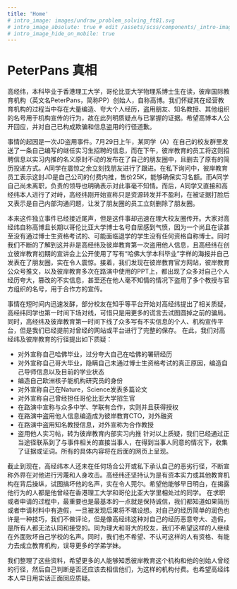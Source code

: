 ```yaml
---
title: 'Home'
# intro_image: images/undraw_problem_solving_ft81.svg
# intro_image_absolute: true # edit /assets/scss/components/_intro-image.scss for full control
# intro_image_hide_on_mobile: true
---
```


# PeterPans 真相

高经纬，本科毕业于香港理工大学，哥伦比亚大学物理系博士生在读，彼岸国际教育机构（英文名PeterPans，简称PP）创始人，自称高博。我们怀疑其在经营教育机构的过程当中存在大量编造、夸大个人经历，盗用朋友、知名教授、其他组织的名号用于机构宣传的行为，故在此列明质疑点与已掌握的证据。希望高博本人公开回应，并对自己已构成欺骗和信息盗用的行径道歉。

事情的起因是一次JD盗用事件。7月29日上午，某同学（A）在自己的校友群里发送了一条自己编写的继任实习生招聘的信息，而在下午，彼岸教育的员工将这则招聘信息以实习内推的名义原封不动的发布在了自己的朋友圈中，且删去了原有的简历投递方式。A同学在震惊之余立刻找朋友进行了跟进。在私下询问中，彼岸教育员工表示这封JD是自己公司的付费内推，售价25K，能够确保实习名额。而A同学自己尚未离职，负责的领导也明确表示对此事毫不知情。而后，A同学又直接和高经纬本人进行了对峙，高经纬刚开始宣称只是资源转发并不盈利，在被证据打脸后又表示是自己内部沟通问题，让发了朋友圈的员工立刻删除了朋友圈。

本来这件独立事件已经接近尾声，但是这件事却迅速在理大校友圈传开。大家对高经纬自称高博且长期以哥伦比亚大学博士名号自居感到气愤，因为一个尚且在读甚至没有通过博士生资格考试的、可能面临退学的学生没有任何资格自称博士。同时我们不断的了解到这并非是高经纬及彼岸教育第一次盗用他人信息，且高经纬在创立彼岸教育初期的宣讲会上公开使用了写有“哈佛大学本科毕业”字样的海报并自己发表在了朋友圈，实在令人震惊。接着，我们发现在彼岸教育官方网站，彼岸教育公众号推文，以及彼岸教育多次在路演中使用的PPT上，都出现了众多对自己个人经历夸大，篡改的不实信息，甚至还在他人毫不知情的情况下盗用了多个教授与官方组织的名号，用于合作方的宣传。

事情在短时间内迅速发酵，部分校友在知乎等平台开始对高经纬提出了相关质疑，高经纬同学也第一时间下场对线，可惜只是用更多的谎言去试图圆掉之前的骗局。同时，高经纬及彼岸教育第一时间下线了众多写有不实信息的个人、机构宣传平台，但是我们已经提前对曾经的网站或平台进行了完整的保存。
在此，我们对高经纬及彼岸教育的行径提出如下质疑：
- 对外宣称自己哈佛毕业，过分夸大自己在哈佛的署研经历
- 对外宣称自己哥大毕业，隐瞒自己未通过博士生资格考试的真正原因，编造自己导师信息以及目前的学业状态
- 编造自己欧洲核子能机构研究员的身份
- 对外宣称自己在Nature，Science发表多篇论文
- 对外宣称自己曾经担任哥伦比亚大学招生官
- 在路演中宣称与众多中学、学联有合作，实则并且获得授权
- 在路演中盗用他人信息编造成为彼岸教育CTO，对外融资
- 在路演中盗用知名教授信息，对外宣称为合作教授
- 盗用他人实习帖，转为彼岸教育内部实习内推
针对以上质疑，我们已经通过正当途径联系到了与事件相关的直接当事人，在得到当事人同意的情况下，收集了证据或证词。所有的具体内容将在后面的网页上呈现。

截止到现在，高经纬本人还未在任何场合公开或私下承认自己的恶劣行径，不断宣称外界在对他进行污蔑和人身攻击。高经纬还坚持认为是有资本实力或其他教育机构在背后操纵，试图搞坏他的名声，实在令人莞尔。希望他能够早日明白，在揭露他行为的人都是他曾经在香港理工大学和哥伦比亚大学里相处过的同学。
在求职或者申请的过程中，最重要也是最基本的一点就是保持诚信，我们都知道如果简历或者申请材料中有造假，一旦被发现后果将不堪设想。对自己的经历简单的润色也许是一种技巧，我们不做评论，但是像高经纬这种对自己的经历恶意夸大、造假，是所有人都无法认同和接受的。同为理大和哥大的校友，我们不希望这样的人继续在外面败坏自己学校的名声。同时，我们也不希望、不认可这样的人有资格、有能力去成立教育机构，误导更多的学弟学妹。

我们整理了这些资料，希望更多的人能够知悉彼岸教育这个机构和他的创始人曾经的行径，然后自己判断是否还应该去相信他们，为这样的机构付费。也希望高经纬本人早日用实话正面回应质疑。

